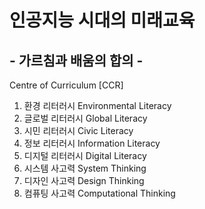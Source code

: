 # 인공지능 시대의 미래교육 

## - 가르침과 배움의 합의 -

Centre of Curriculum [CCR]
1. 환경 리터러시 Environmental Literacy
2. 글로벌 리터러시 Global Literacy
3. 시민 리터러시 Civic Literacy
4. 정보 리터러시 Information Literacy
5. 디지털 리터러시 Digital Literacy
6. 시스템 사고력 System Thinking
7. 디자인 사고력 Design Thinking
7. 컴퓨팅 사고력 Computational Thinking
